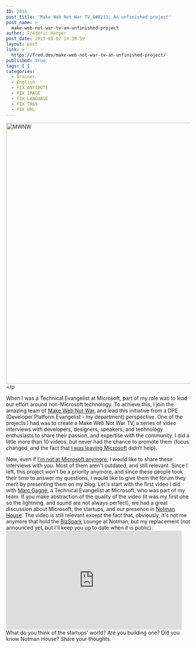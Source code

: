 ```yaml
---
ID: 2816
post_title: 'Make Web Not War TV &#8211; An unfinished project'
post_name: >
  make-web-not-war-tv-an-unfinished-project
author: Frédéric Harper
post_date: 2013-08-07 14:30:59
layout: post
link: >
  https://fred.dev/make-web-not-war-tv-an-unfinished-project/
published: true
tags: [ ]
categories:
  - Brainer
  - English
  - FIX ANTIDOTE
  - FIX IMAGE
  - FIX LANGUAGE
  - FIX TAGS
  - FIX URL
---
```

<p style="text-align: left;"><img src="http://fred.dev/wp-content/uploads/2013/08/MWNW1.png" alt="MWNW" width="1190" height="713" />&lt;/p</p>
<p style="text-align: left;">When I was a Technical Evangelist at Microsoft, part of my role was to lead our effort around non-Microsoft technology. To achieve this, I join the amazing team of <a href="https://web.archive.org/web/20130628080719/http://www.webnotwar.ca/" target="_blank" rel="noopener noreferrer">Make Web Not War</a>, and lead this initiative from a DPE (Developer Platform Evangelist - my department) perspective. One of the projects I had was to create a Make Web Not War TV, a series of video interviews with developers, designers, speakers, and technology enthusiasts to share their passion, and expertise with the community. I did a little more than 10 videos, but never had the chance to promote them (focus changed, and the fact that <a title="I’m leaving Microsoft, looking for a new opportunity" href="http://fred.dev/im-leaving-microsoft-looking-for-a-new-opportunity/">I was leaving Microsoft</a> didn't help).</p>
Now, even if <a title="I’m joining Mozilla" href="http://fred.dev/im-joining-mozilla/">I'm not at Microsoft anymore</a>, I would like to share these interviews with you. Most of them aren't outdated, and still relevant. Since I left, this project won't be a priority anymore, and since these people took their time to answer my questions, I would like to give them the forum they merit by presenting them on my blog. Let's start with the first video I did with <a href="https://twitter.com/marc_gagne" target="_blank" rel="noopener noreferrer">Marc Gagné,</a> a Technical Evangelist at Microsoft, who was part of my team. If you make abstraction of the quality of the video (it was my first one so the lightning, and sound are not always perfect), we had a great discussion about Microsoft, the startups, and our presence in <a href="https://notman.org" target="_blank" rel="noopener noreferrer">Notman House</a>. The video is still relevant except the fact that, obviously, it's not me anymore that hold the <a href="https://www.microsoft.com/bizspark/" target="_blank" rel="noopener noreferrer">BizSpark</a> Lounge at Notman, but my replacement (not announced yet, but I'll keep you up to date when it is public).
<div class="embed video YouTube"><iframe src="https://www.youtube.com/embed/NnPOUG6y5KE?feature=oembed" width="480" height="270" frameborder="0" allowfullscreen="allowfullscreen"></iframe></div>
What do you think of the startups' world? Are you building one? Did you know Notman House? Share your thoughts.